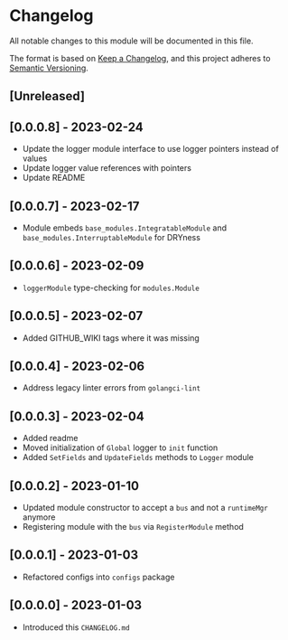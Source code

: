 # Changelog

All notable changes to this module will be documented in this file.

The format is based on [Keep a Changelog](https://keepachangelog.com/en/1.0.0/),
and this project adheres to [Semantic Versioning](https://semver.org/spec/v2.0.0.html).

## [Unreleased]

## [0.0.0.8] - 2023-02-24

- Update the logger module interface to use logger pointers instead of values
- Update logger value references with pointers
- Update README

## [0.0.0.7] - 2023-02-17

- Module embeds `base_modules.IntegratableModule` and `base_modules.InterruptableModule` for DRYness

## [0.0.0.6] - 2023-02-09

- `loggerModule` type-checking for `modules.Module`

## [0.0.0.5] - 2023-02-07

- Added GITHUB_WIKI tags where it was missing

## [0.0.0.4] - 2023-02-06

- Address legacy linter errors from `golangci-lint`

## [0.0.0.3] - 2023-02-04

- Added readme
- Moved initialization of `Global` logger to `init` function
- Added `SetFields` and `UpdateFields` methods to `Logger` module

## [0.0.0.2] - 2023-01-10

- Updated module constructor to accept a `bus` and not a `runtimeMgr` anymore
- Registering module with the `bus` via `RegisterModule` method

## [0.0.0.1] - 2023-01-03

- Refactored configs into `configs` package

## [0.0.0.0] - 2023-01-03

- Introduced this `CHANGELOG.md`

<!-- GITHUB_WIKI: changelog/logger -->
